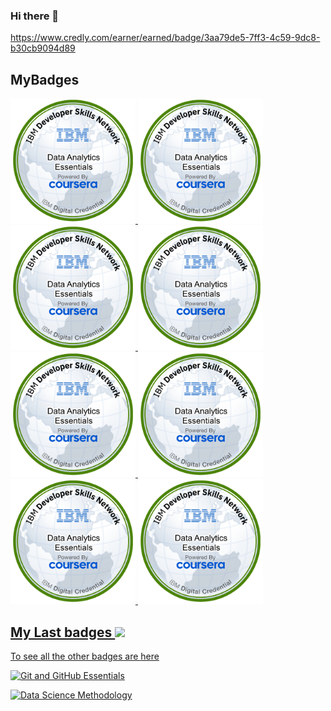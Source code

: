### Hi there 👋

<!--
**onuryus/onuryus** is a ✨ _special_ ✨ repository because its `README.md` (this file) appears on your GitHub profile.

Here are some ideas to get you started:

- 🔭 I’m currently working on ...
- 🌱 I’m currently learning ...
- 👯 I’m looking to collaborate on ...
- 🤔 I’m looking for help with ...
- 💬 Ask me about ...
- 📫 How to reach me: ...
- 😄 Pronouns: ...
- ⚡ Fun fact: ...
-->

https://www.credly.com/earner/earned/badge/3aa79de5-7ff3-4c59-9dc8-b30cb9094d89
## MyBadges
<a href="https://www.credly.com/earner/earned/badge/3aa79de5-7ff3-4c59-9dc8-b30cb9094d89" target="_blank">
  <img width=200 height=200 src="Data_Analytics_Essentials.png" alt="Data_Analytics_Essentials.png">

<a href="https://www.credly.com/earner/earned/badge/3aa79de5-7ff3-4c59-9dc8-b30cb9094d89" target="_blank">
  <img width=200 height=200 src="Data_Analytics_Essentials.png" alt="Data_Analytics_Essentials.png">

<a href="https://www.credly.com/earner/earned/badge/3aa79de5-7ff3-4c59-9dc8-b30cb9094d89" target="_blank">
  <img width=200 height=200 src="Data_Analytics_Essentials.png" alt="Data_Analytics_Essentials.png">

<a href="https://www.credly.com/earner/earned/badge/3aa79de5-7ff3-4c59-9dc8-b30cb9094d89" target="_blank">
  <img width=200 height=200 src="Data_Analytics_Essentials.png" alt="Data_Analytics_Essentials.png">

<a href="https://www.credly.com/earner/earned/badge/3aa79de5-7ff3-4c59-9dc8-b30cb9094d89" target="_blank">
  <img width=200 height=200 src="Data_Analytics_Essentials.png" alt="Data_Analytics_Essentials.png">

<a href="https://www.credly.com/earner/earned/badge/3aa79de5-7ff3-4c59-9dc8-b30cb9094d89" target="_blank">
  <img width=200 height=200 src="Data_Analytics_Essentials.png" alt="Data_Analytics_Essentials.png">


<a href="https://www.credly.com/earner/earned/badge/3aa79de5-7ff3-4c59-9dc8-b30cb9094d89" target="_blank">
  <img width=200 height=200 src="Data_Analytics_Essentials.png" alt="Data_Analytics_Essentials.png">

<a href="https://www.credly.com/earner/earned/badge/3aa79de5-7ff3-4c59-9dc8-b30cb9094d89" target="_blank">
  <img width=200 height=200 src="Data_Analytics_Essentials.png" alt="Data_Analytics_Essentials.png">



<h2> My Last badges <img src = "https://media.giphy.com/media/3orifgYbnsq43eFsdO/giphy.gif" width="50"> </h2>

To see all the other badges are [here](https://www.credly.com/users/haci-aslan-onur-iscil/badges)


<!--START_SECTION:badges-->
[![Git and GitHub Essentials](https://images.credly.com/size/680x680/images/23859131-d0ff-4f44-900f-bac86165b941/image.png)](https://www.credly.com/badges/289b04f8-4b80-49fd-a6f2-8187c9e63101/public_url "Git and GitHub Essentials")


[![Data Science Methodology](https://images.credly.com/size/680x680/images/46defa53-a922-47bd-94ea-b43488f5cd8a/Data_Science_Methodology_Foundational.png)](https://www.credly.com/badges/1ca30a59-cbe3-4360-8639-a23b7f0efc98/public_url "Data Science Methodology")

<!--END_SECTION:badges-->


